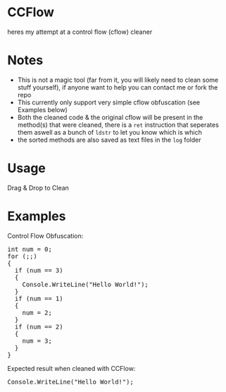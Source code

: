 # CCFlow
heres my attempt at a control flow (cflow) cleaner

# Notes
- This is not a magic tool (far from it, you will likely need to clean some stuff yourself), if anyone want to help you can contact me or fork the repo
- This currently only support very simple cflow obfuscation (see Examples below)
- Both the cleaned code & the original cflow will be present in the method(s) that were cleaned, there is a `ret` instruction that seperates them aswell as a bunch of `ldstr` to let you know which is which
- the sorted methods are also saved as text files in the `log` folder

# Usage
Drag & Drop to Clean

# Examples
Control Flow Obfuscation:
<pre lang=csharp>
int num = 0;
for (;;)
{
  if (num == 3)
  {
    Console.WriteLine("Hello World!");
  }
  if (num == 1)
  {
    num = 2;
  }
  if (num == 2)
  {
    num = 3;
  }
}
</pre>

Expected result when cleaned with CCFlow:
<pre lang=csharp>
Console.WriteLine("Hello World!");
</pre>
